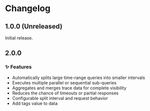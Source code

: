 # Changelog

## 1.0.0 (Unreleased)

Initial release.

## 2.0.0
### ✨ Features
- Automatically splits large time-range queries into smaller intervals
- Executes multiple parallel or sequential sub-queries
- Aggregates and merges trace data for complete visibility
- Reduces the chance of timeouts or partial responses
- Configurable split interval and request behavior
- Add tags value to data